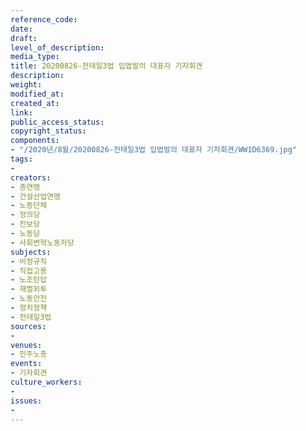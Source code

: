 ```yaml
---
reference_code: 
date: 
draft: 
level_of_description: 
media_type: 
title: 20200826-전태일3법 입법발의 대표자 기자회견
description: 
weight: 
modified_at: 
created_at: 
link: 
public_access_status: 
copyright_status: 
components:
- "/2020년/8월/20200826-전태일3법 입법발의 대표자 기자회견/WW1D6369.jpg"
tags:
- 
creators:
- 총연맹
- 건설산업연맹
- 노동단체
- 정의당
- 진보당
- 노동당
- 사회변혁노동자당
subjects:
- 비정규직
- 직접고용
- 노조탄압
- 재벌외투
- 노동안전
- 정치정책
- 전태일3법
sources:
- 
venues:
- 민주노총
events:
- 기자회견
culture_workers:
- 
issues:
- 
---
```

